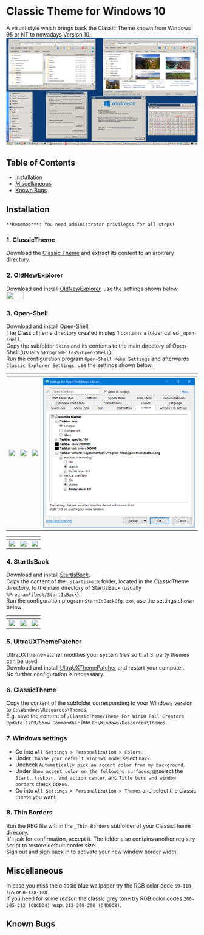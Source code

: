 # Classic Theme for Windows 10

A visual style which brings back the Classic Theme known from Windows 95 or NT to nowadays Version 10. 
<img src="https://github.com/malvinas2/ClassicThemeForWindows10/blob/master/_settings/windows_10_with_classic_theme.png">


## Table of Contents

- [Installation](#installation)
- [Miscellaneous](#miscellaneous)
- [Known Bugs](#known-bugs)

## Installation 
`**Remember**: You need administrator privileges for all steps!` 


### 1. ClassicTheme
Download the [Classic Theme](https://github.com/malvinas2/ClassicThemeForWindows10/releases/) and extract its content to an arbitrary directory. 


### 2. OldNewExplorer
Download and install [OldNewExplorer](https://msfn.org/board/topic/170375-oldnewexplorer-119/), use the settings shown below.  
<img src="https://github.com/malvinas2/ClassicThemeForWindows10/blob/master/_settings/OldNewExplorer_settings.png" width=30% height=30%>


### 3. Open-Shell
Download and install [Open-Shell](https://github.com/Open-Shell/Open-Shell-Menu/releases/).  
The ClassicTheme directory created in step 1 contains a folder called `_open-shell`.  
Copy the subfolder `Skins` and its contents to the main directory of Open-Shell (usually `%ProgramFiles%/Open-Shell`).  
Run the configuration program `Open-Shell Menu Settings` and afterwards `Classic Explorer Settings`, use the settings shown below.  

| []() | []() | []() | []() | 
| :----: | :----: | :----: | :----: | 
| <img src="https://github.com/malvinas2/ClassicThemeForWindows10/blob/master/_settings/Open-Shell_settings0.png" height=30%> | <img src="https://github.com/malvinas2/ClassicThemeForWindows10/blob/master/_settings/Open-Shell_settings1.png" height=30%> | <img src="https://github.com/malvinas2/ClassicThemeForWindows10/blob/master/_settings/Open-Shell_settings2.png" height=30%> | <img src="https://github.com/malvinas2/ClassicThemeForWindows10/blob/master/_settings/Open-Shell_settings3.png" height=30%> | 

| []() | []() | []() | 
| :----: | :----: | :----: | 
| <img src="https://github.com/malvinas2/ClassicThemeForWindows10/blob/master/_settings/Open-Shell_settings5.png" height=30%> | <img src="https://github.com/malvinas2/ClassicThemeForWindows10/blob/master/_settings/Open-Shell_settings6.png" height=30%> | <img src="https://github.com/malvinas2/ClassicThemeForWindows10/blob/master/_settings/Open-Shell_settings7.png" height=30%> | 


### 4. StartIsBack
Download and install [StartIsBack](https://www.startisback.com/#download-tab).  
Copy the content of the `_startisback` folder, located in the ClassicTheme directory, to the main directory of StartIsBack (usually `%ProgramFiles%/StartIsBack`).  
Run the configuration program `StartIsBackCfg.exe`, use the settings shown below. 

| []() | []() | []() | 
| :----: | :----: | :----: | 
| <img src="https://github.com/malvinas2/ClassicThemeForWindows10/blob/master/_settings/startisback_settings1.png" height=40%> | <img src="https://github.com/malvinas2/ClassicThemeForWindows10/blob/master/_settings/startisback_settings2.png" height=40%> | <img src="https://github.com/malvinas2/ClassicThemeForWindows10/blob/master/_settings/startisback_settings3.png" height=40%> | 


### 5. UltraUXThemePatcher
UltraUXThemePatcher modifies your system files so that 3. party themes can be used.  
Download and install [UltraUXThemePatcher](http://www.syssel.net/hoefs/software_uxtheme.php?lang=en) and restart your computer.  
No further configuration is necessaary. 


### 6. ClassicTheme
Copy the content of the subfolder corresponding to your Windows version to `C:\Windows\Resources\Themes`.  
E.g. save the content of `/ClassicTheme/Theme For Win10 Fall Creators Update 1709/Show Commandbar` into `C:\Windows\Resources\Themes`.


### 7. Windows settings
- Go into `All Settings > Personalization > Colors`. 
- Under `Choose your default Windows mode`, select `Dark`.
- Uncheck `Automatically pick an accent color from my background`. 
- Under `Show accent color on the following surfaces`, <ins>un</ins>select the `Start, taskbar, and action center`, and `Title bars and window borders` check boxes.
- Go into `All Settings > Personalization > Themes` and select the classic theme you want. 


### 8. Thin Borders
Run the REG file within the `_Thin Borders` subfolder of your ClassicTheme direcory.  
It'll ask for confirmation, accept it. The folder also contains another registry script to restore default border size.  
Sign out and sign back in to activate your new window border width. 


## Miscellaneous
In case you miss the classic blue wallpaper try the RGB color code `59-110-165` or `0-128-128`.  
If you need for some reason the classic grey tone try RGB color codes `200-205-212 (C8CDD4)` resp. `212-208-200 (D4D0C8)`. 


## Known Bugs

